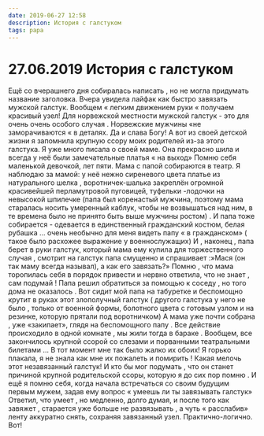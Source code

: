 ```yaml
---
date: 2019-06-27 12:58
description: История с галстуком
tags: papa
---
```

# 27.06.2019 История с галстуком

Ещё со вчерашнего дня собиралась написать , но не могла придумать название заголовка.  Вчера увидела лайфак как быстро завязать мужской галстук. Вообщем « легким движением руки « получаем красивый узел! Для норвежской местности мужской галстук - это  для очень очень особого случая . Норвежские мужчины «не заморачиваются « в деталях. Да и слава Богу!  А вот из своей детской жизни я запомнила  крупную ссору моих родителей из-за этого галстука. Я уже много писала о своей маме. Она прекрасно шила и всегда у неё были замечательные платья  « на выход» Помню  себя маленькой девочкой, лет пяти. Мама с папой собираются в театр. Я наблюдаю  за мамой: у неё нежно сиреневого цвета платье из натурального шелка , воротничек-шалька  закреплён огромной красивейшей перламутровой пуговицей, туфельки -лодочки на невысокой шпилечке (папа был коренастый мужчина, поэтому мама старалась носить умеренный каблук, чтобы не возвышаться над ним, в те времена было не принято быть выше мужчины ростом) . И папа тоже собирается - одевается в единственный гражданский костюм, белая рубашка ... очень необычно для меня видеть папу « в гражданском»  ( такое было расхожее выражение  у военнослужащих) И , наконец , папа берет в руки галстук, который мама ему купила для торжественного случая , смотрит на галстук папа смущенно и спрашивает :»Мася (он так маму всегда называл), а как его завязать?»  Помню , что мама торопилась себя в порядок привести и нервно ответила, что не знает , сам подумай ! Папа решил обратиться за помощью к соседу , но того дома не оказалось . Вот сидит мой папа на табуретке и беспомощно крутит в руках этот злополучный галстук  ( другого галстука у него не было , только от военной формы, болотного цвета с готовым узлом  и на резинке, которую прятали под воротничком) А мама уже почти собрана , уже «закипает», глядя на беспомощного папу . Все действие происходило в одной комнате , мы жили тогда в бараке .   Вообщем,  все закончилось крупной ссорой со слезами и порванными театральными билетами ... В тот момент мне так было жалко их обоих! Я горько плакала, я не знала как мне их пожалеть и помирить !  Какая мелочь этот незавязанный галстук! И кто бы мог подумать , что он станет причиной крупной родительской ссоры, которую я  до сих пор помню .  И ещё я помню себя, когда начала встречаться со своим будущим первым мужем, задав ему вопрос « умеешь ли ты завязывать галстук» Ответил, что умеет , но медленно, долго думая, и после того как завяжет , старается уже больше не развязывать , а чуть « расслабив» ленту  аккуратно снять, сохраняя  завязанный узел.  Практично-логично. Вот!
